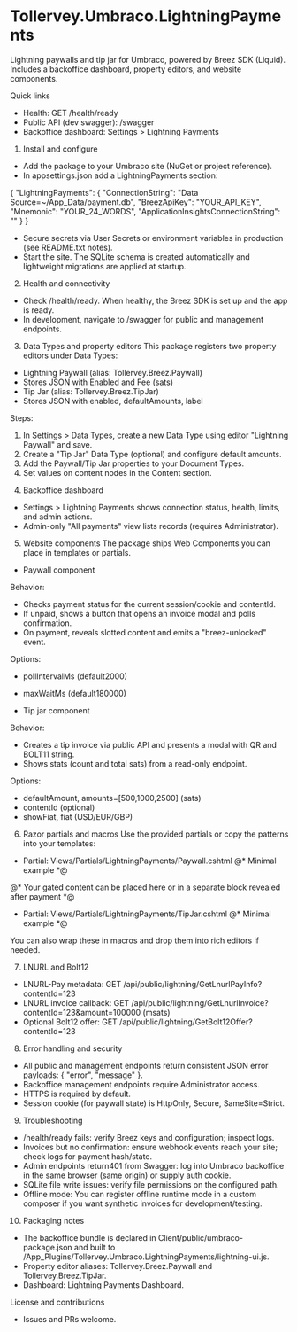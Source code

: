 # Tollervey.Umbraco.LightningPayments

Lightning paywalls and tip jar for Umbraco, powered by Breez SDK (Liquid). Includes a backoffice dashboard, property editors, and website components.

Quick links
- Health: GET /health/ready
- Public API (dev swagger): /swagger
- Backoffice dashboard: Settings > Lightning Payments

1) Install and configure
- Add the package to your Umbraco site (NuGet or project reference).
- In appsettings.json add a LightningPayments section:

{
 "LightningPayments": {
 "ConnectionString": "Data Source=~/App_Data/payment.db",
 "BreezApiKey": "YOUR_API_KEY",
 "Mnemonic": "YOUR_24_WORDS",
 "ApplicationInsightsConnectionString": ""
 }
}

- Secure secrets via User Secrets or environment variables in production (see README.txt notes).
- Start the site. The SQLite schema is created automatically and lightweight migrations are applied at startup.

2) Health and connectivity
- Check /health/ready. When healthy, the Breez SDK is set up and the app is ready.
- In development, navigate to /swagger for public and management endpoints.

3) Data Types and property editors
This package registers two property editors under Data Types:
- Lightning Paywall (alias: Tollervey.Breez.Paywall)
 - Stores JSON with Enabled and Fee (sats)
- Tip Jar (alias: Tollervey.Breez.TipJar)
 - Stores JSON with enabled, defaultAmounts, label

Steps:
1. In Settings > Data Types, create a new Data Type using editor "Lightning Paywall" and save.
2. Create a "Tip Jar" Data Type (optional) and configure default amounts.
3. Add the Paywall/Tip Jar properties to your Document Types.
4. Set values on content nodes in the Content section.

4) Backoffice dashboard
- Settings > Lightning Payments shows connection status, health, limits, and admin actions.
- Admin-only "All payments" view lists records (requires Administrator).

5) Website components
The package ships Web Components you can place in templates or partials.

- Paywall component
<breez-paywall content-id="@Model.Id" title="Unlock content" description="One-time payment"></breez-paywall>

Behavior:
- Checks payment status for the current session/cookie and contentId.
- If unpaid, shows a button that opens an invoice modal and polls confirmation.
- On payment, reveals slotted content and emits a "breez-unlocked" event.

Options:
- pollIntervalMs (default2000)
- maxWaitMs (default180000)

- Tip jar component
<breez-tip-jar title="Send a tip" description="Thanks!" showFiat fiat="USD"></breez-tip-jar>

Behavior:
- Creates a tip invoice via public API and presents a modal with QR and BOLT11 string.
- Shows stats (count and total sats) from a read-only endpoint.

Options:
- defaultAmount, amounts=[500,1000,2500] (sats)
- contentId (optional)
- showFiat, fiat (USD/EUR/GBP)

6) Razor partials and macros
Use the provided partials or copy the patterns into your templates:

- Partial: Views/Partials/LightningPayments/Paywall.cshtml
@* Minimal example *@
<div>
 <breez-paywall content-id="@Model.Id"
 title="Unlock content"
 description="One-time payment to access this article"></breez-paywall>
 <div>
 @* Your gated content can be placed here or in a separate block revealed after payment *@
 </div>
</div>

- Partial: Views/Partials/LightningPayments/TipJar.cshtml
@* Minimal example *@
<div>
 <breez-tip-jar title="Send a tip" description="Thank you for supporting!" showFiat fiat="USD"></breez-tip-jar>
</div>

You can also wrap these in macros and drop them into rich editors if needed.

7) LNURL and Bolt12
- LNURL-Pay metadata: GET /api/public/lightning/GetLnurlPayInfo?contentId=123
- LNURL invoice callback: GET /api/public/lightning/GetLnurlInvoice?contentId=123&amount=100000 (msats)
- Optional Bolt12 offer: GET /api/public/lightning/GetBolt12Offer?contentId=123

8) Error handling and security
- All public and management endpoints return consistent JSON error payloads: { "error", "message" }.
- Backoffice management endpoints require Administrator access.
- HTTPS is required by default.
- Session cookie (for paywall state) is HttpOnly, Secure, SameSite=Strict.

9) Troubleshooting
- /health/ready fails: verify Breez keys and configuration; inspect logs.
- Invoices but no confirmation: ensure webhook events reach your site; check logs for payment hash/state.
- Admin endpoints return401 from Swagger: log into Umbraco backoffice in the same browser (same origin) or supply auth cookie.
- SQLite file write issues: verify file permissions on the configured path.
- Offline mode: You can register offline runtime mode in a custom composer if you want synthetic invoices for development/testing.

10) Packaging notes
- The backoffice bundle is declared in Client/public/umbraco-package.json and built to /App_Plugins/Tollervey.Umbraco.LightningPayments/lightning-ui.js.
- Property editor aliases: Tollervey.Breez.Paywall and Tollervey.Breez.TipJar.
- Dashboard: Lightning Payments Dashboard.

License and contributions
- Issues and PRs welcome.

